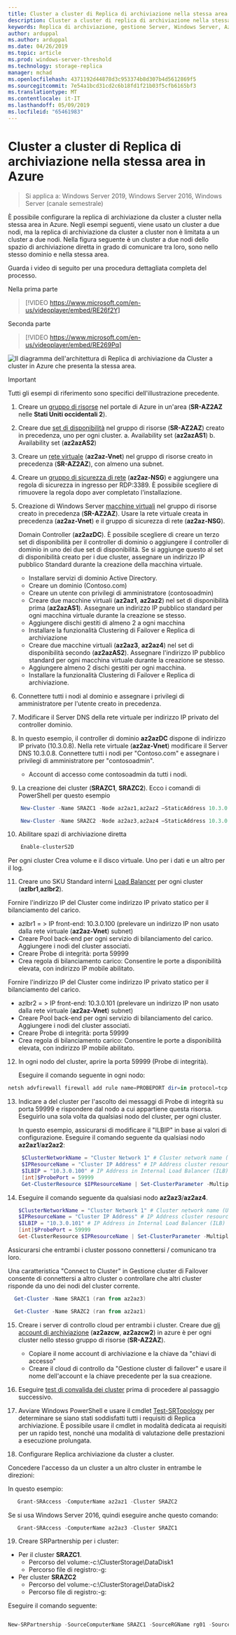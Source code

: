 ```yaml
---
title: Cluster a cluster di Replica di archiviazione nella stessa area in Azure
description: Cluster a cluster di replica di archiviazione nella stessa area in Azure
keywords: Replica di archiviazione, gestione Server, Windows Server, Azure, Cluster, nella stessa area
author: arduppal
ms.author: arduppal
ms.date: 04/26/2019
ms.topic: article
ms.prod: windows-server-threshold
ms.technology: storage-replica
manager: mchad
ms.openlocfilehash: 4371192d44878d3c953374b8d307b4d5612869f5
ms.sourcegitcommit: 7e54a1bcd31cd2c6b18fd1f21b03f5cfb6165bf3
ms.translationtype: MT
ms.contentlocale: it-IT
ms.lasthandoff: 05/09/2019
ms.locfileid: "65461983"
---
```

# <a name="cluster-to-cluster-storage-replica-within-the-same-region-in-azure"></a>Cluster a cluster di Replica di archiviazione nella stessa area in Azure

> Si applica a: Windows Server 2019, Windows Server 2016, Windows Server (canale semestrale)

È possibile configurare la replica di archiviazione da cluster a cluster nella stessa area in Azure. Negli esempi seguenti, viene usato un cluster a due nodi, ma la replica di archiviazione da cluster a cluster non è limitata a un cluster a due nodi. Nella figura seguente è un cluster a due nodi dello spazio di archiviazione diretta in grado di comunicare tra loro, sono nello stesso dominio e nella stessa area.

Guarda i video di seguito per una procedura dettagliata completa del processo.

Nella prima parte
> [!VIDEO https://www.microsoft.com/en-us/videoplayer/embed/RE26f2Y]

Seconda parte
> [!VIDEO https://www.microsoft.com/en-us/videoplayer/embed/RE269Pq]

![Il diagramma dell'architettura di Replica di archiviazione da Cluster a cluster in Azure che presenta la stessa area.](media\Cluster-to-cluster-azure-one-region\architecture.png)
> [!IMPORTANT]
> Tutti gli esempi di riferimento sono specifici dell'illustrazione precedente.

1. Creare un [gruppo di risorse](https://ms.portal.azure.com/#create/Microsoft.ResourceGroup) nel portale di Azure in un'area (**SR-AZ2AZ** nelle **Stati Uniti occidentali 2**). 
2. Creare due [set di disponibilità](https://ms.portal.azure.com/#create/Microsoft.AvailabilitySet-ARM) nel gruppo di risorse (**SR-AZ2AZ**) creato in precedenza, uno per ogni cluster. 
    a. Availability set (**az2azAS1**) b. Availability set (**az2azAS2**)
3. Creare un [rete virtuale](https://ms.portal.azure.com/#create/Microsoft.VirtualNetwork-ARM) (**az2az-Vnet**) nel gruppo di risorse creato in precedenza (**SR-AZ2AZ**), con almeno una subnet. 
4. Creare un [gruppo di sicurezza di rete](https://ms.portal.azure.com/#create/Microsoft.NetworkSecurityGroup-ARM) (**az2az-NSG**) e aggiungere una regola di sicurezza in ingresso per RDP:3389. È possibile scegliere di rimuovere la regola dopo aver completato l'installazione. 
5. Creazione di Windows Server [macchine virtuali](https://ms.portal.azure.com/#create/Microsoft.WindowsServer2016Datacenter-ARM) nel gruppo di risorse creato in precedenza (**SR-AZ2AZ**). Usare la rete virtuale creata in precedenza (**az2az-Vnet**) e il gruppo di sicurezza di rete (**az2az-NSG**). 
   
   Domain Controller (**az2azDC**). È possibile scegliere di creare un terzo set di disponibilità per il controller di dominio o aggiungere il controller di dominio in uno dei due set di disponibilità. Se si aggiunge questo al set di disponibilità creato per i due cluster, assegnare un indirizzo IP pubblico Standard durante la creazione della macchina virtuale. 
   - Installare servizi di dominio Active Directory.
   - Creare un dominio (Contoso.com)
   - Creare un utente con privilegi di amministratore (contosoadmin) 
   - Creare due macchine virtuali (**az2az1**, **az2az2**) nel set di disponibilità prima (**az2azAS1**). Assegnare un indirizzo IP pubblico standard per ogni macchina virtuale durante la creazione se stesso.
   - Aggiungere dischi gestiti di almeno 2 a ogni macchina
   - Installare la funzionalità Clustering di Failover e Replica di archiviazione
   - Creare due macchine virtuali (**az2az3**, **az2az4**) nel set di disponibilità secondo (**az2azAS2**). Assegnare l'indirizzo IP pubblico standard per ogni macchina virtuale durante la creazione se stesso. 
   - Aggiungere almeno 2 dischi gestiti per ogni macchina. 
   - Installare la funzionalità Clustering di Failover e Replica di archiviazione. 
   
6. Connettere tutti i nodi al dominio e assegnare i privilegi di amministratore per l'utente creato in precedenza. 

7. Modificare il Server DNS della rete virtuale per indirizzo IP privato del controller dominio. 
8. In questo esempio, il controller di dominio **az2azDC** dispone di indirizzo IP privato (10.3.0.8). Nella rete virtuale (**az2az-Vnet**) modificare il Server DNS 10.3.0.8. Connettere tutti i nodi per "Contoso.com" e assegnare i privilegi di amministratore per "contosoadmin".
   - Account di accesso come contosoadmin da tutti i nodi. 
    
9. La creazione dei cluster (**SRAZC1**, **SRAZC2**). Ecco i comandi di PowerShell per questo esempio
```PowerShell
    New-Cluster -Name SRAZC1 -Node az2az1,az2az2 –StaticAddress 10.3.0.100
```
```PowerShell
    New-Cluster -Name SRAZC2 -Node az2az3,az2az4 –StaticAddress 10.3.0.101
```
10. Abilitare spazi di archiviazione diretta
```PowerShell
    Enable-clusterS2D
```   
   
   Per ogni cluster Crea volume e il disco virtuale. Uno per i dati e un altro per il log. 
   
11. Creare uno SKU Standard interni [Load Balancer](https://ms.portal.azure.com/#create/Microsoft.LoadBalancer-ARM) per ogni cluster (**azlbr1**,**azlbr2**). 
   
   Fornire l'indirizzo IP del Cluster come indirizzo IP privato statico per il bilanciamento del carico.
   - azlbr1 = > IP front-end: 10.3.0.100 (prelevare un indirizzo IP non usato dalla rete virtuale (**az2az-Vnet**) subnet)
   - Creare Pool back-end per ogni servizio di bilanciamento del carico. Aggiungere i nodi del cluster associati.
   - Creare Probe di integrità: porta 59999
   - Crea regola di bilanciamento carico: Consentire le porte a disponibilità elevata, con indirizzo IP mobile abilitato. 
   
   Fornire l'indirizzo IP del Cluster come indirizzo IP privato statico per il bilanciamento del carico.
   - azlbr2 = > IP front-end: 10.3.0.101 (prelevare un indirizzo IP non usato dalla rete virtuale (**az2az-Vnet**) subnet)
   - Creare Pool back-end per ogni servizio di bilanciamento del carico. Aggiungere i nodi del cluster associati.
   - Creare Probe di integrità: porta 59999
   - Crea regola di bilanciamento carico: Consentire le porte a disponibilità elevata, con indirizzo IP mobile abilitato. 
   
12. In ogni nodo del cluster, aprire la porta 59999 (Probe di integrità). 
   
    Eseguire il comando seguente in ogni nodo:
```PowerShell
netsh advfirewall firewall add rule name=PROBEPORT dir=in protocol=tcp action=allow localport=59999 remoteip=any profile=any 
```   
13. Indicare a del cluster per l'ascolto dei messaggi di Probe di integrità su porta 59999 e rispondere dal nodo a cui appartiene questa risorsa. Eseguirlo una sola volta da qualsiasi nodo del cluster, per ogni cluster. 
    
    In questo esempio, assicurarsi di modificare il "ILBIP" in base ai valori di configurazione. Eseguire il comando seguente da qualsiasi nodo **az2az1**/**az2az2**:

    ```PowerShell
     $ClusterNetworkName = "Cluster Network 1" # Cluster network name (Use Get-ClusterNetwork on Windows Server 2012 or higher to find the name. And use Get-ClusterResource to find the IPResourceName).
     $IPResourceName = "Cluster IP Address" # IP Address cluster resource name.
     $ILBIP = "10.3.0.100" # IP Address in Internal Load Balancer (ILB) - The static IP address for the load balancer configured in the Azure portal.
     [int]$ProbePort = 59999
     Get-ClusterResource $IPResourceName | Set-ClusterParameter -Multiple @{"Address"="$ILBIP";"ProbePort"=$ProbePort;"SubnetMask"="255.255.255.255";"Network"="$ClusterNetworkName";”ProbeFailureThreshold”=5;"EnableDhcp"=0}
    ```

14. Eseguire il comando seguente da qualsiasi nodo **az2az3**/**az2az4**. 

    ```PowerShell
    $ClusterNetworkName = "Cluster Network 1" # Cluster network name (Use Get-ClusterNetwork on Windows Server 2012 or higher to find the name. And use Get-ClusterResource to find the IPResourceName).
    $IPResourceName = "Cluster IP Address" # IP Address cluster resource name.
    $ILBIP = "10.3.0.101" # IP Address in Internal Load Balancer (ILB) - The static IP address for the load balancer configured in the Azure portal.
    [int]$ProbePort = 59999
    Get-ClusterResource $IPResourceName | Set-ClusterParameter -Multiple @{"Address"="$ILBIP";"ProbePort"=$ProbePort;"SubnetMask"="255.255.255.255";"Network"="$ClusterNetworkName";”ProbeFailureThreshold”=5;"EnableDhcp"=0}  
    ```   
   Assicurarsi che entrambi i cluster possono connettersi / comunicano tra loro. 

   Una caratteristica "Connect to Cluster" in Gestione cluster di Failover consente di connettersi a altro cluster o controllare che altri cluster risponde da uno dei nodi del cluster corrente.  
   
   ```PowerShell
     Get-Cluster -Name SRAZC1 (ran from az2az3)
   ```
   ```PowerShell
     Get-Cluster -Name SRAZC2 (ran from az2az1)
   ```   

15. Creare i server di controllo cloud per entrambi i cluster. Creare due [gli account di archiviazione](https://ms.portal.azure.com/#create/Microsoft.StorageAccount-ARM) (**az2azcw**, **az2azcw2**) in azure è per ogni cluster nello stesso gruppo di risorse (**SR-AZ2AZ**).

    - Copiare il nome account di archiviazione e la chiave da "chiavi di accesso"
    - Creare il cloud di controllo da "Gestione cluster di failover" e usare il nome dell'account e la chiave precedente per la sua creazione.

16. Eseguire [test di convalida dei cluster](../../failover-clustering/create-failover-cluster.md#validate-the-configuration) prima di procedere al passaggio successivo.

17. Avviare Windows PowerShell e usare il cmdlet [Test-SRTopology](https://docs.microsoft.com/powershell/module/storagereplica/test-srtopology?view=win10-ps) per determinare se siano stati soddisfatti tutti i requisiti di Replica archiviazione. È possibile usare il cmdlet in modalità dedicata ai requisiti per un rapido test, nonché una modalità di valutazione delle prestazioni a esecuzione prolungata.

18. Configurare Replica archiviazione da cluster a cluster.
   
   Concedere l'accesso da un cluster a un altro cluster in entrambe le direzioni:

   In questo esempio:

   ```PowerShell
      Grant-SRAccess -ComputerName az2az1 -Cluster SRAZC2
   ```
Se si usa Windows Server 2016, quindi eseguire anche questo comando:

   ```PowerShell
      Grant-SRAccess -ComputerName az2az3 -Cluster SRAZC1
   ```   
   
19. Creare SRPartnership per i cluster:</ol>

 - Per il cluster **SRAZC1**.
   - Percorso del volume:-c:\ClusterStorage\DataDisk1
   - Percorso file di registro:-g:
 - Per cluster **SRAZC2**
    - Percorso del volume:-c:\ClusterStorage\DataDisk2
    - Percorso file di registro:-g:

Eseguire il comando seguente:

```PowerShell

New-SRPartnership -SourceComputerName SRAZC1 -SourceRGName rg01 -SourceVolumeName c:\ClusterStorage\DataDisk1 -SourceLogVolumeName  g: -DestinationComputerName **SRAZC2** -DestinationRGName rg02 -DestinationVolumeName c:\ClusterStorage\DataDisk2 -DestinationLogVolumeName  g:
```